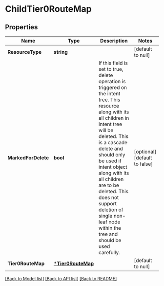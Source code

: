 # ChildTier0RouteMap

## Properties
Name | Type | Description | Notes
------------ | ------------- | ------------- | -------------
**ResourceType** | **string** |  | [default to null]
**MarkedForDelete** | **bool** | If this field is set to true, delete operation is triggered on the intent tree. This resource along with its all children in intent tree will be deleted. This is a cascade delete and should only be used if intent object along with its all children are to be deleted. This does not support deletion of single non-leaf node within the tree and should be used carefully.  | [optional] [default to false]
**Tier0RouteMap** | [***Tier0RouteMap**](Tier0RouteMap.md) |  | [default to null]

[[Back to Model list]](../README.md#documentation-for-models) [[Back to API list]](../README.md#documentation-for-api-endpoints) [[Back to README]](../README.md)

